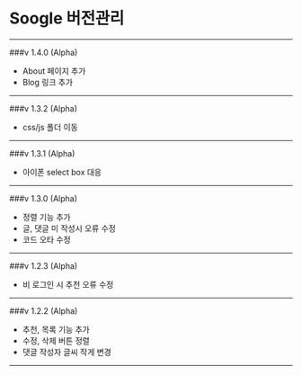 Soogle 버전관리
=
---
###v 1.4.0 (Alpha)

- About 페이지 추가
- Blog 링크 추가
---
###v 1.3.2 (Alpha)

- css/js 폴더 이동
---
###v 1.3.1 (Alpha)

- 아이폰 select box 대응
---
###v 1.3.0 (Alpha)

- 정렬 기능 추가
- 글, 댓글 미 작성시 오류 수정
- 코드 오타 수정
---
###v 1.2.3 (Alpha)

- 비 로그인 시 추천 오류 수정
---
###v 1.2.2 (Alpha)

- 추천, 목록 기능 추가
- 수정, 삭제 버튼 정렬
- 댓글 작성자 글씨 작게 변경
---